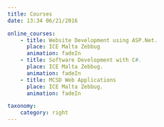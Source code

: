 ```yaml
---
title: Courses
date: 13:34 06/21/2016

online_courses:
    - title: Website Development using ASP.Net.
      place: ICE Malta Zebbug
      animation: fadeIn
    - title: Software Development with C#.
      place: ICE Malta Zebbug.
      animation: fadeIn
    - title: MCSD Web Applications
      place: ICE Malta Zebbug.
      animation: fadeIn  

taxonomy:
    category: right
---
```

